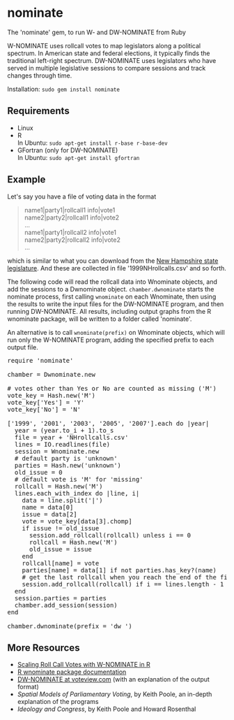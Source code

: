 nominate
========

The 'nominate' gem, to run W- and DW-NOMINATE from Ruby

W-NOMINATE uses rollcall votes to map legislators along a political spectrum. In American state and federal elections, it typically finds the traditional left-right spectrum. DW-NOMINATE uses legislators who have served in multiple legislative sessions to compare sessions and track changes through time.

Installation: <code>sudo gem install nominate</code>


Requirements
------------

* Linux
* R  
In Ubuntu: <code>sudo apt-get install r-base r-base-dev</code>
* GFortran (only for DW-NOMINATE)  
In Ubuntu: <code>sudo apt-get install gfortran</code>


Example
-------

Let's say you have a file of voting data in the format

> name1|party1|rollcall1 info|vote1  
> name2|party2|rollcall1 info|vote2  
> ...  
> name1|party1|rollcall2 info|vote1  
> name2|party2|rollcall2 info|vote2  
> ...

which is similar to what you can download from the
<a href="http://www.gencourt.state.nh.us/downloads/">New Hampshire state legislature</a>.
And these are collected in file '1999NHrollcalls.csv' and so forth.

The following code will read the rollcall data into Wnominate objects, and add the sessions to a Dwnominate object.
<code>chamber.dwnominate</code> starts the nominate process, first calling <code>wnominate</code> on each Wnominate, then using the results to write the input files for the DW-NOMINATE program, and then running DW-NOMINATE. All results,
including output graphs from the R wnominate package, will be written to a folder called 'nominate'.

An alternative is to call <code>wnominate(prefix)</code> on Wnominate objects, which will run only the W-NOMINATE program, adding the specified prefix to each output file.



<pre>
require 'nominate'

chamber = Dwnominate.new

# votes other than Yes or No are counted as missing ('M')
vote_key = Hash.new('M')
vote_key['Yes'] = 'Y'
vote_key['No'] = 'N'

['1999', '2001', '2003', '2005', '2007'].each do |year|
  year = (year.to_i + 1).to_s
  file = year + 'NHrollcalls.csv'
  lines = IO.readlines(file)
  session = Wnominate.new
  # default party is 'unknown'
  parties = Hash.new('unknown')
  old_issue = 0
  # default vote is 'M' for 'missing'
  rollcall = Hash.new('M')
  lines.each_with_index do |line, i|
    data = line.split('|')
    name = data[0]
    issue = data[2]
    vote = vote_key[data[3].chomp]
    if issue != old_issue
      session.add_rollcall(rollcall) unless i == 0
      rollcall = Hash.new('M')
      old_issue = issue
    end
    rollcall[name] = vote
    parties[name] = data[1] if not parties.has_key?(name)
    # get the last rollcall when you reach the end of the file
    session.add_rollcall(rollcall) if i == lines.length - 1
  end
  session.parties = parties
  chamber.add_session(session)
end

chamber.dwnominate(prefix = 'dw_')
</pre>


More Resources
--------------

* <a href="http://www.google.com/url?sa=t&rct=j&q=&esrc=s&source=web&cd=4&cad=rja&ved=0CEoQFjAD&url=http%3A%2F%2Fwww.jstatsoft.org%2Fv42%2Fi14%2Fpaper&ei=EEaVUt2uJMnMsQStm4KwDA&usg=AFQjCNHZsPQw1NuuNqjmdgrTocQpcNgW2g&sig2=wyMhSL38AaMsDxYpwKm4yA&bvm=bv.57155469,d.cWc">Scaling Roll Call Votes with W-NOMINATE in R</a>
* <a href="http://www.google.com/url?sa=t&rct=j&q=&esrc=s&source=web&cd=1&ved=0CCwQFjAA&url=http%3A%2F%2Fcran.r-project.org%2Fweb%2Fpackages%2Fwnominate%2Fwnominate.pdf&ei=EEaVUt2uJMnMsQStm4KwDA&usg=AFQjCNHmCcBCSbfZkZ8WQRlKsnVxOGSM9g&sig2=zRs0PR_OwBttMm4MBA6NDQ&bvm=bv.57155469,d.cWc&cad=rja">R wnominate package documentation</a>
* <a href="http://voteview.com/dwnominate.asp">DW-NOMINATE at voteview.com</a> (with an explanation of the output format)
* *Spatial Models of Parliamentary Voting*, by Keith Poole, an in-depth explanation of the programs
* *Ideology and Congress*, by Keith Poole and Howard Rosenthal
